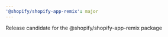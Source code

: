 ```yaml
---
'@shopify/shopify-app-remix': major
---
```


Release candidate for the @shopify/shopify-app-remix package
